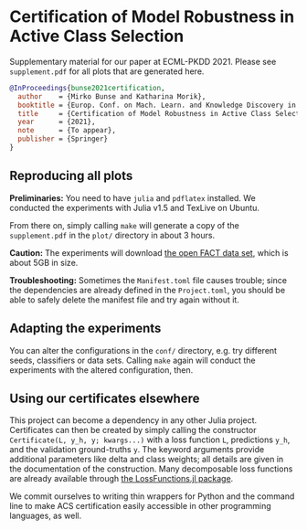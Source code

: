 # Certification of Model Robustness in Active Class Selection

Supplementary material for our paper at ECML-PKDD 2021. Please see `supplement.pdf` for all plots that are generated here.

```bibtex
@InProceedings{bunse2021certification,
  author    = {Mirko Bunse and Katharina Morik},
  booktitle = {Europ. Conf. on Mach. Learn. and Knowledge Discovery in Databases (ECML-PKDD)},
  title     = {Certification of Model Robustness in Active Class Selection},
  year      = {2021},
  note      = {To appear},
  publisher = {Springer}
}
```


## Reproducing all plots

**Preliminaries:** You need to have `julia` and `pdflatex` installed. We conducted the experiments with Julia v1.5 and TexLive on Ubuntu.

From there on, simply calling `make` will generate a copy of the `supplement.pdf` in the `plot/` directory in about 3 hours.

**Caution:** The experiments will download [the open FACT data set](https://factdata.app.tu-dortmund.de/), which is about 5GB in size.

**Troubleshooting:** Sometimes the `Manifest.toml` file causes trouble; since the dependencies are already defined in the `Project.toml`, you should be able to safely delete the manifest file and try again without it.


## Adapting the experiments

You can alter the configurations in the `conf/` directory, e.g. try different seeds, classifiers or data sets. Calling `make` again will conduct the experiments with the altered configuration, then.


## Using our certificates elsewhere

This project can become a dependency in any other Julia project. Certificates can then be created by simply calling the constructor `Certificate(L, y_h, y; kwargs...)` with a loss function `L`, predictions `y_h`, and the validation ground-truths `y`. The keyword arguments provide additional parameters like delta and class weights; all details are given in the documentation of the construction. Many decomposable loss functions are already available through [the LossFunctions.jl package](https://github.com/JuliaML/LossFunctions.jl).

We commit ourselves to writing thin wrappers for Python and the command line to make ACS certification easily accessible in other programming languages, as well.
